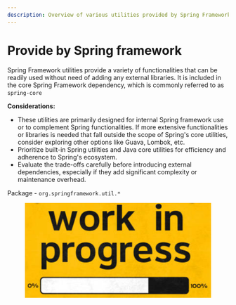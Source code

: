 ```yaml
---
description: Overview of various utilities provided by Spring Framework.
---
```


# Provide by Spring framework

Spring Framework utilities provide a variety of functionalities that can be readily used without need of adding any external libraries. It is included in the core Spring Framework dependency, which is commonly referred to as `spring-core`

**Considerations:**

* These utilities are primarily designed for internal Spring framework use or to complement Spring functionalities. If more extensive functionalities or libraries is needed that fall outside the scope of Spring's core utilities, consider exploring other options like Guava, Lombok, etc.
* Prioritize built-in Spring utilities and Java core utilities for efficiency and adherence to Spring's ecosystem.
* Evaluate the trade-offs carefully before introducing external dependencies, especially if they add significant complexity or maintenance overhead.

Package - `org.springframework.util.*`





<figure><img src="../../../../.gitbook/assets/image (21).png" alt=""><figcaption></figcaption></figure>
